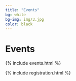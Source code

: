 ```yaml
---
title: "Events"
bg: white
bg-img: img/3.jpg
color: black
---
```


# Events

{% include events.html %}

{% include registration.html %}
